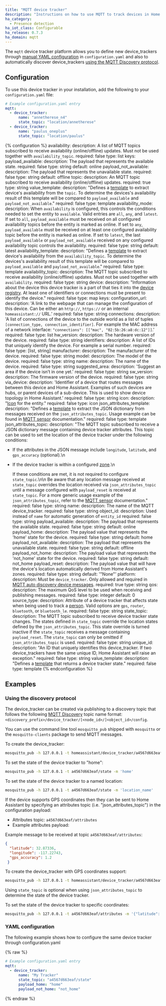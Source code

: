 ```yaml
---
title: "MQTT device tracker"
description: "Instructions on how to use MQTT to track devices in Home Assistant."
ha_category:
  - Presence detection
ha_iot_class: Configurable
ha_release: 0.7.3
ha_domain: mqtt
---
```



The `mqtt` device tracker platform allows you to define new device_trackers through [manual YAML configuration](#yaml-configuration) in `configuration.yaml` and also to automatically discover device_trackers [using the MQTT Discovery protocol](#using-the-discovery-protocol).

## Configuration

To use this device tracker in your installation, add the following to your `configuration.yaml` file:

```yaml
# Example configuration.yaml entry
mqtt:
  - device_tracker:
      name: "annetherese_n4"
      state_topic: "location/annetherese"
  - device_tracker:
      name: "paulus_oneplus"
      state_topic: "location/paulus"
```

{% configuration %}
availability:
  description: A list of MQTT topics subscribed to receive availability (online/offline) updates. Must not be used together with `availability_topic`.
  required: false
  type: list
  keys:
    payload_available:
      description: The payload that represents the available state.
      required: false
      type: string
      default: online
    payload_not_available:
      description: The payload that represents the unavailable state.
      required: false
      type: string
      default: offline
    topic:
      description: An MQTT topic subscribed to receive availability (online/offline) updates.
      required: true
      type: string
    value_template:
      description: "Defines a [template](/docs/configuration/templating/#using-templates-with-the-mqtt-integration) to extract device's availability from the `topic`. To determine the devices's availability result of this template will be compared to `payload_available` and `payload_not_available`."
      required: false
      type: template
availability_mode:
  description: When `availability` is configured, this controls the conditions needed to set the entity to `available`. Valid entries are `all`, `any`, and `latest`. If set to `all`, `payload_available` must be received on all configured availability topics before the entity is marked as online. If set to `any`, `payload_available` must be received on at least one configured availability topic before the entity is marked as online. If set to `latest`, the last `payload_available` or `payload_not_available` received on any configured availability topic controls the availability.
  required: false
  type: string
  default: latest
availability_template:
  description: "Defines a [template](/docs/configuration/templating/#using-templates-with-the-mqtt-integration) to extract device's availability from the `availability_topic`. To determine the devices's availability result of this template will be compared to `payload_available` and `payload_not_available`."
  required: false
  type: template
availability_topic:
  description: The MQTT topic subscribed to receive availability (online/offline) updates. Must not be used together with `availability`.
  required: false
  type: string
device:
  description: "Information about the device this device tracker is a part of that ties it into the [device registry](https://developers.home-assistant.io/docs/en/device_registry_index.html). At least one of identifiers or connections must be present to identify the device."
  required: false
  type: map
  keys:
    configuration_url:
      description: 'A link to the webpage that can manage the configuration of this device. Can be either an `http://`, `https://` or an internal `homeassistant://` URL.'
      required: false
      type: string
    connections:
      description: 'A list of connections of the device to the outside world as a list of tuples `[connection_type, connection_identifier]`. For example the MAC address of a network interface: `"connections": [["mac", "02:5b:26:a8:dc:12"]]`.'
      required: false
      type: list
    hw_version:
      description: The hardware version of the device.
      required: false
      type: string
    identifiers:
      description: A list of IDs that uniquely identify the device. For example a serial number.
      required: false
      type: [list, string]
    manufacturer:
      description: The manufacturer of the device.
      required: false
      type: string
    model:
      description: The model of the device.
      required: false
      type: string
    name:
      description: The name of the device.
      required: false
      type: string
    suggested_area:
      description: 'Suggest an area if the device isn’t in one yet.'
      required: false
      type: string
    sw_version:
      description: The firmware version of the device.
      required: false
      type: string
    via_device:
      description: 'Identifier of a device that routes messages between this device and Home Assistant. Examples of such devices are hubs, or parent devices of a sub-device. This is used to show device topology in Home Assistant.'
      required: false
      type: string
icon:
  description: "[Icon](/docs/configuration/customizing-devices/#icon) for the entity."
  required: false
  type: icon
json_attributes_template:
  description: "Defines a [template](/docs/configuration/templating/#using-templates-with-the-mqtt-integration) to extract the JSON dictionary from messages received on the `json_attributes_topic`. Usage example can be found in [MQTT sensor](/integrations/sensor.mqtt/#json-attributes-template-configuration) documentation."
  required: false
  type: template
json_attributes_topic:
  description: "The MQTT topic subscribed to receive a JSON dictionary message containing device tracker attributes.
  This topic can be used to set the location of the device tracker under the following conditions:

- If the attributes in the JSON message include `longitude`, `latitude`, and `gps_accuracy` (optional).\n
- If the device tracker is within a configured [zone](/integrations/zone/).\n

  If these conditions are met, it is not required to configure `state_topic`.\n\n
  Be aware that any location message received at `state_topic`  overrides the location received via `json_attributes_topic` until a message configured with `payload_reset` is received at `state_topic`. For a more generic usage example of the `json_attributes_topic`, refer to the [MQTT sensor](/integrations/sensor.mqtt/#json-attributes-topic-configuration) documentation."
  required: false
  type: string
name:
  description: The name of the MQTT device_tracker.
  required: false
  type: string
object_id:
  description: Used instead of `name` for automatic generation of `entity_id`
  required: false
  type: string
payload_available:
  description: The payload that represents the available state.
  required: false
  type: string
  default: online
payload_home:
  description: The payload value that represents the 'home' state for the device.
  required: false
  type: string
  default: home
payload_not_available:
  description: The payload that represents the unavailable state.
  required: false
  type: string
  default: offline
payload_not_home:
  description: The payload value that represents the 'not_home' state for the device.
  required: false
  type: string
  default: not_home
payload_reset:
  description: The payload value that will have the device's location automatically derived from Home Assistant's zones.
  required: false
  type: string
  default: '"None"'
platform:
  description: Must be `device_tracker`. Only allowed and required in [MQTT auto discovery device messages](/integrations/mqtt/#device-discovery-payload).
  required: true
  type: string
qos:
  description: The maximum QoS level to be used when receiving and publishing messages.
  required: false
  type: integer
  default: 0
source_type:
  description: Attribute of a device tracker that affects state when being used to track a [person](/integrations/person/). Valid options are `gps`, `router`, `bluetooth`, or `bluetooth_le`.
  required: false
  type: string
state_topic:
  description: The MQTT topic subscribed to receive device tracker state changes. The states defined in `state_topic` override the location states defined by the `json_attributes_topic`. This state override is turned inactive if the `state_topic` receives a message containing `payload_reset`. The `state_topic` can only be omitted if `json_attributes_topic` is used.
  required: false
  type: string
unique_id:
  description: "An ID that uniquely identifies this device_tracker. If two device_trackers have the same unique ID, Home Assistant will raise an exception."
  required: false
  type: string
value_template:
  description: "Defines a [template](/docs/configuration/templating/#using-templates-with-the-mqtt-integration) that returns a device tracker state."
  required: false
  type: template
{% endconfiguration %}

## Examples

### Using the discovery protocol

The device_tracker can be created via publishing to a discovery topic that follows the following [MQTT Discovery](/integrations/mqtt/#mqtt-discovery#discovery-topic) topic name format: `<discovery_prefix>/device_tracker/[<node_id>/]<object_id>/config`.

You can use the command line tool `mosquitto_pub` shipped with `mosquitto` or the `mosquitto-clients` package to send MQTT messages.

To create the device_tracker:

```bash
mosquitto_pub -h 127.0.0.1 -t homeassistant/device_tracker/a4567d663eaf/config -m '{"state_topic": "a4567d663eaf/state", "name": "My Tracker", "payload_home": "home", "payload_not_home": "not_home"}'
```

To set the state of the device tracker to "home":

```bash
mosquitto_pub -h 127.0.0.1 -t a4567d663eaf/state -m 'home'
```

To set the state of the device tracker to a named location:

```bash
mosquitto_pub -h 127.0.0.1 -t a4567d663eaf/state -m 'location_name'
```

If the device supports GPS coordinates then they can be sent to Home Assistant by specifying an attributes topic (i.e. "json_attributes_topic") in the configuration payload:

- Attributes topic: `a4567d663eaf/attributes`
- Example attributes payload:

Example message to be received at topic `a4567d663eaf/attributes`:

```json
{
  "latitude": 32.87336,
  "longitude": -117.22743,
  "gps_accuracy": 1.2
 }
```

To create the device_tracker with GPS coordinates support:

```bash
mosquitto_pub -h 127.0.0.1 -t homeassistant/device_tracker/a4567d663eaf/config -m '{"json_attributes_topic": "a4567d663eaf/attributes", "name": "My Tracker"}'
```

<div class='note info'>

Using `state_topic` is optional when using `json_attributes_topic` to determine the state of the device tracker.

</div>

To set the state of the device tracker to specific coordinates:

```bash
mosquitto_pub -h 127.0.0.1 -t a4567d663eaf/attributes -m '{"latitude": 32.87336, "longitude": -117.22743, "gps_accuracy": 1.2}'
```


### YAML configuration

The following example shows how to configure the same device tracker through configuration.yaml

{% raw %}

```yaml
# Example configuration.yaml entry
mqtt:
  - device_tracker:
      name: "My Tracker"
      state_topic: "a4567d663eaf/state"
      payload_home: "home"
      payload_not_home: "not_home"
```

{% endraw %}
